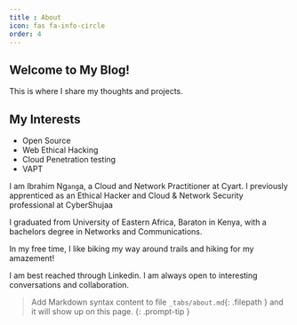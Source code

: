 ```yaml
---
title : About
icon: fas fa-info-circle
order: 4
---
```


## Welcome to My Blog!

This is where I share my thoughts and projects.

## My Interests
- Open Source
- Web Ethical Hacking
- Cloud Penetration testing
- VAPT

I am Ibrahim Ng`ang`a, a Cloud and Network Practitioner at Cyart. I previously apprenticed as an Ethical Hacker and Cloud & Network Security professional at CyberShujaa

I graduated from University of Eastern Africa, Baraton in Kenya, with a bachelors degree in Networks and Communications.

In my free time, I like biking my way around trails and hiking for my amazement!


I am best reached through Linkedin. I am always open to interesting conversations and collaboration. 


> Add Markdown syntax content to file `_tabs/about.md`{: .filepath } and it will show up on this page.
{: .prompt-tip }
